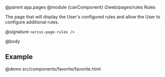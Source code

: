 @parent app.pages
@module {canComponent} i2web/pages/rules Rules

The page that will display the User's configured rules and allow the User to configure additional
rules.

@signature `<arcus-page-rules />`

@body

## Example
@demo src/components/favorite/favorite.html